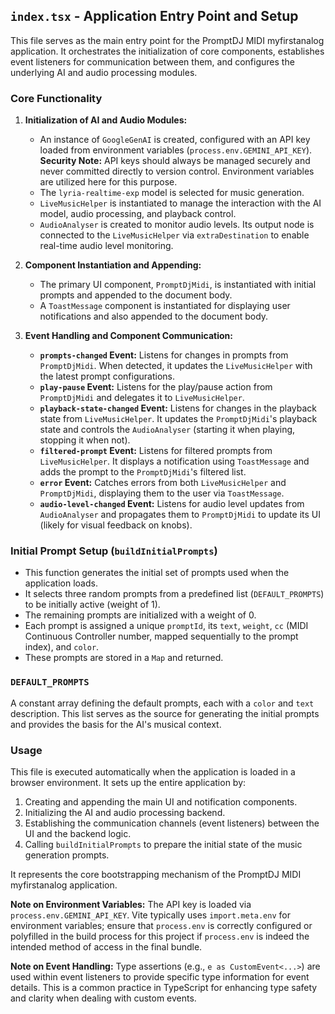 ## `index.tsx` - Application Entry Point and Setup

This file serves as the main entry point for the PromptDJ MIDI myfirstanalog application. It orchestrates the initialization of core components, establishes event listeners for communication between them, and configures the underlying AI and audio processing modules.

### Core Functionality

1.  **Initialization of AI and Audio Modules:**
    *   An instance of `GoogleGenAI` is created, configured with an API key loaded from environment variables (`process.env.GEMINI_API_KEY`). **Security Note:** API keys should always be managed securely and never committed directly to version control. Environment variables are utilized here for this purpose.
    *   The `lyria-realtime-exp` model is selected for music generation.
    *   `LiveMusicHelper` is instantiated to manage the interaction with the AI model, audio processing, and playback control.
    *   `AudioAnalyser` is created to monitor audio levels. Its output node is connected to the `LiveMusicHelper` via `extraDestination` to enable real-time audio level monitoring.

2.  **Component Instantiation and Appending:**
    *   The primary UI component, `PromptDjMidi`, is instantiated with initial prompts and appended to the document body.
    *   A `ToastMessage` component is instantiated for displaying user notifications and also appended to the document body.

3.  **Event Handling and Component Communication:**
    *   **`prompts-changed` Event:** Listens for changes in prompts from `PromptDjMidi`. When detected, it updates the `LiveMusicHelper` with the latest prompt configurations.
    *   **`play-pause` Event:** Listens for the play/pause action from `PromptDjMidi` and delegates it to `LiveMusicHelper`.
    *   **`playback-state-changed` Event:** Listens for changes in the playback state from `LiveMusicHelper`. It updates the `PromptDjMidi`'s playback state and controls the `AudioAnalyser` (starting it when playing, stopping it when not).
    *   **`filtered-prompt` Event:** Listens for filtered prompts from `LiveMusicHelper`. It displays a notification using `ToastMessage` and adds the prompt to the `PromptDjMidi`'s filtered list.
    *   **`error` Event:** Catches errors from both `LiveMusicHelper` and `PromptDjMidi`, displaying them to the user via `ToastMessage`.
    *   **`audio-level-changed` Event:** Listens for audio level updates from `AudioAnalyser` and propagates them to `PromptDjMidi` to update its UI (likely for visual feedback on knobs).

### Initial Prompt Setup (`buildInitialPrompts`)

*   This function generates the initial set of prompts used when the application loads.
*   It selects three random prompts from a predefined list (`DEFAULT_PROMPTS`) to be initially active (weight of 1).
*   The remaining prompts are initialized with a weight of 0.
*   Each prompt is assigned a unique `promptId`, its `text`, `weight`, `cc` (MIDI Continuous Controller number, mapped sequentially to the prompt index), and `color`.
*   These prompts are stored in a `Map` and returned.

### `DEFAULT_PROMPTS`

A constant array defining the default prompts, each with a `color` and `text` description. This list serves as the source for generating the initial prompts and provides the basis for the AI's musical context.

### Usage

This file is executed automatically when the application is loaded in a browser environment. It sets up the entire application by:
1.  Creating and appending the main UI and notification components.
2.  Initializing the AI and audio processing backend.
3.  Establishing the communication channels (event listeners) between the UI and the backend logic.
1.  Calling `buildInitialPrompts` to prepare the initial state of the music generation prompts.

It represents the core bootstrapping mechanism of the PromptDJ MIDI myfirstanalog application.

**Note on Environment Variables:** The API key is loaded via `process.env.GEMINI_API_KEY`. Vite typically uses `import.meta.env` for environment variables; ensure that `process.env` is correctly configured or polyfilled in the build process for this project if `process.env` is indeed the intended method of access in the final bundle.

**Note on Event Handling:** Type assertions (e.g., `e as CustomEvent<...>`) are used within event listeners to provide specific type information for event details. This is a common practice in TypeScript for enhancing type safety and clarity when dealing with custom events.